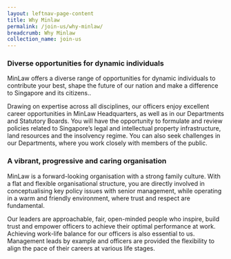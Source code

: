 ```yaml
---
layout: leftnav-page-content
title: Why Minlaw
permalink: /join-us/why-minlaw/
breadcrumb: Why Minlaw
collection_name: join-us
---
```


### **Diverse opportunities for dynamic individuals**

MinLaw offers a diverse range of opportunities for dynamic individuals to contribute your best, shape the future of our nation and make a difference to Singapore and its citizens..

Drawing on expertise across all disciplines, our officers enjoy excellent career opportunities in MinLaw Headquarters, as well as in our Departments and Statutory Boards. You will have the opportunity to formulate and review policies related to Singapore’s legal and intellectual property infrastructure, land resources and the insolvency regime. You can also seek challenges in our Departments, where you work closely with members of the public.

### **A vibrant, progressive and caring organisation**

MinLaw is a forward-looking organisation with a strong family culture. With a flat and flexible organisational structure, you are directly involved in conceptualising key policy issues with senior management, while operating in a warm and friendly environment, where trust and respect are fundamental.

Our leaders are approachable, fair, open-minded people who inspire, build trust and empower officers to achieve their optimal performance at work. Achieving work-life balance for our officers is also essential to us. Management leads by example and officers are provided the flexibility to align the pace of their careers at various life stages.
